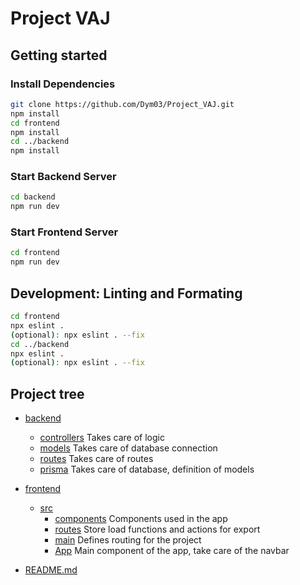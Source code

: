
# Project VAJ

## Getting started

### Install Dependencies

```bash
git clone https://github.com/Dym03/Project_VAJ.git
npm install
cd frontend 
npm install
cd ../backend
npm install
```

### Start Backend Server

```bash
cd backend
npm run dev
```

### Start Frontend Server

```bash
cd frontend
npm run dev
```

## Development: Linting and Formating

```bash
cd frontend
npx eslint .
(optional): npx eslint . --fix
cd ../backend
npx eslint .
(optional): npx eslint . --fix
```

## Project tree

* [backend](./backend)
  * [controllers](./backend/controllers) Takes care of logic
  * [models](./backend/models) Takes care of database connection
  * [routes](./backend/routes) Takes care of routes
  * [prisma](./backend/prisma) Takes care of database, definition of models
* [frontend](./frontend)
  * [src](./frontend/src/)
    * [components](./frontend/src/components) Components used in the app
    * [routes](./frontend/src/routes) Store load functions and actions for export
    * [main](./frontend/src/main.jsx) Defines routing for the project
    * [App](./frontend/src/App.jsx) Main component of the app, take care of the navbar

* [README.md](./README.md)
